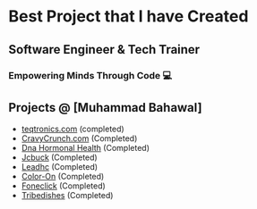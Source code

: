 # Best Project that I have Created
## Software Engineer & Tech Trainer
### Empowering Minds Through Code 💻
## Projects @ [Muhammad Bahawal]

- [teqtronics.com](https://teqtronics.com/) (completed)
- [CravyCrunch.com](https://cravycrunch.co.uk/) (Completed)
- [Dna Hormonal Health](https://dnahormonalhealth.com/) (Completed)
- [Jcbuck](https://jcbuck.co.uk/) (Completed)
- [Leadhc](https://www.leadhc.co.uk/) (Completed)
- [Color-On](https://color-on.in/) (Completed)
- [Foneclick](https://foneclick.co.uk) (Completed)
- [Tribedishes](https://tribedishes.com) (Completed)




